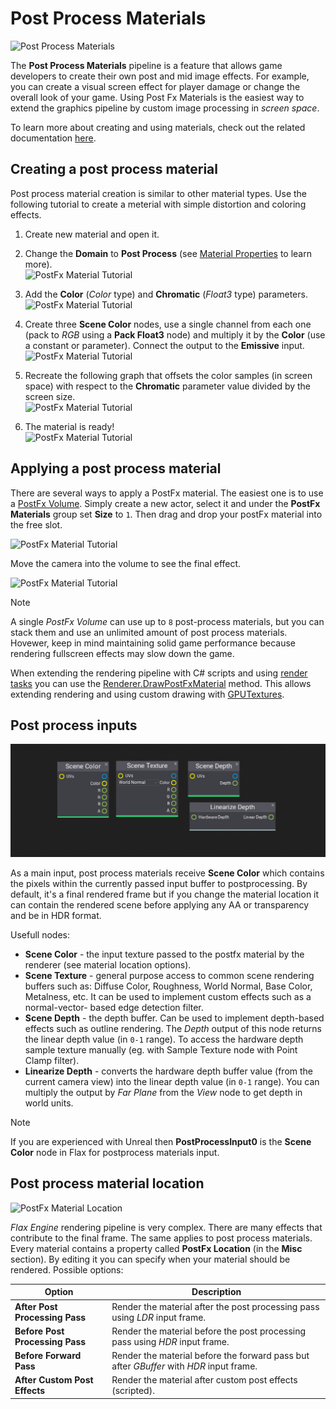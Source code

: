 # Post Process Materials

![Post Process Materials](media/post-fx-materials.jpg)

The **Post Process Materials** pipeline is a feature that allows game developers to create their own post and mid image effects.
For example, you can create a visual screen effect for player damage or change the overall look of your game.
Using Post Fx Materials is the easiest way to extend the graphics pipeline by custom image processing in *screen space*.

To learn more about creating and using materials, check out the related documentation [here](../materials/index.md).

## Creating a post process material

Post process material creation is similar to other material types.
Use the following tutorial to create a meterial with simple distortion and coloring effects.

1. Create new material and open it.

2. Change the **Domain** to **Post Process** (see [Material Properties](../materials/material-properties/index.md) to learn more).
    <br>![PostFx Material Tutorial](media/post-fx-material-tutorial-0.jpg)

3. Add the **Color** (*Color* type) and **Chromatic** (*Float3* type) parameters.
    <br>![PostFx Material Tutorial](media/post-fx-material-tutorial-1.jpg)

4. Create three **Scene Color** nodes, use a single channel from each one (pack to *RGB* using a **Pack Float3** node) and multiply it by the **Color** (use a constant or parameter). Connect the output to the **Emissive** input.
    <br>![PostFx Material Tutorial](media/post-fx-material-tutorial-2.jpg)

5. Recreate the following graph that offsets the color samples (in screen space) with respect to the **Chromatic** parameter value divided by the screen size.
    <br>![PostFx Material Tutorial](media/post-fx-material-tutorial-3.jpg)

6. The material is ready!
    <br>![PostFx Material Tutorial](media/post-fx-material-tutorial-4.jpg)

## Applying a post process material

There are several ways to apply a PostFx material. The easiest one is to use a [PostFx Volume](post-fx-volumes.md). Simply create a new actor, select it and under the **PostFx Materials** group set **Size** to `1`. Then drag and drop your postFx material into the free slot.

![PostFx Material Tutorial](media/post-fx-material-tutorial-5.jpg)

Move the camera into the volume to see the final effect.

![PostFx Material Tutorial](media/post-fx-material-tutorial-6.jpg)

>[!Note]
>A single *PostFx Volume* can use up to `8` post-process materials, but you can stack them and use an unlimited amount of post process materials. Hovewer, keep in mind maintaining solid game performance because rendering fullscreen effects may slow down the game.

When extending the rendering pipeline with C# scripts and using [render tasks](http://docs.flaxengine.com/api/FlaxEngine.RenderTask.html) you can use the [Renderer.DrawPostFxMaterial](https://docs.flaxengine.com/api/FlaxEngine.Renderer.html#collapsible-FlaxEngine_Renderer_DrawPostFxMaterial_FlaxEngine_GPUContext_FlaxEngine_RenderContext__FlaxEngine_MaterialBase_FlaxEngine_GPUTexture_FlaxEngine_GPUTextureView_) method. This allows extending rendering and using custom drawing with [GPUTextures](http://docs.flaxengine.com/api/FlaxEngine.GPUTexture.html).

## Post process inputs

![PostFx Material Input Textures](media/postfx-material-nodes.png)

As a main input, post process materials receive **Scene Color** which contains the pixels within the currently passed input buffer to postprocessing. By default, it's a final rendered frame but if you change the material location it can contain the rendered scene before applying any AA or transparency and be in HDR format.

Usefull nodes:
* **Scene Color** - the input texture passed to the postfx material by the renderer (see material location options).
* **Scene Texture** - general purpose access to common scene rendering buffers such as: Diffuse Color, Roughness, World Normal, Base Color, Metalness, etc. It can be used to implement custom effects such as a normal-vector- based edge detection filter.
* **Scene Depth** - the depth buffer. Can be used to implement depth-based effects such as outline rendering. The *Depth* output of this node returns the linear depth value (in `0-1` range). To access the hardware depth sample texture manually (eg. with Sample Texture node with Point Clamp filter).
* **Linearize Depth** - converts the hardware depth buffer value (from the current camera view) into the linear depth value (in `0-1` range). You can multiply the output by *Far Plane* from the *View* node to get depth in world units.

> [!Note]
> If you are experienced with Unreal then **PostProcessInput0** is the **Scene Color** node in Flax for postprocess materials input.

## Post process material location

![PostFx Material Location](../materials/media/properties-misc.png)

*Flax Engine* rendering pipeline is very complex. There are many effects that contribute to the final frame.
The same applies to post process materials. Every material contains a property called **PostFx Location** (in the **Misc** section). By editing it you can specify when your material should be rendered. Possible options:

| Option | Description |
|--------|--------|
| **After Post Processing Pass** | Render the material after the post processing pass using *LDR* input frame. |
| **Before Post Processing Pass** | Render the material before the post processing pass using *HDR* input frame. |
| **Before Forward Pass** | Render the material before the forward pass but after *GBuffer* with *HDR* input frame. |
| **After Custom Post Effects** | Render the material after custom post effects (scripted). |

